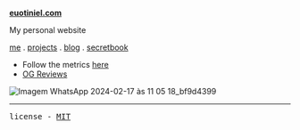 
**[euotiniel.com](https://euotiniel.com)**

 My personal website

<p align="">
    <a href="https://euotiniel.com/">me</a> .
    <a href="https://euotiniel.com/projects">projects</a> .
    <a href="https://euotiniel.com/blog">blog</a> .
    <a href="https://euotiniel.com/secretbook">secretbook</a> 
</p>

- Follow the metrics <a href="https://pagespeed.web.dev/analysis/https-euotiniel-com/gwgxojibiw?form_factor=mobile">here</a>
- <a href="https://www.opengraph.xyz/url/https%3A%2F%2Feuotiniel.com%2F" targe>OG Reviews</a>

![Imagem WhatsApp 2024-02-17 às 11 05 18_bf9d4399](https://github.com/euotiniel/euotiniel.com/assets/93485038/fb448b46-3ce2-4002-8c01-43f4f6cd8573)

---
<samp>license - <a href='./LICENSE'>MIT</a></samp>
